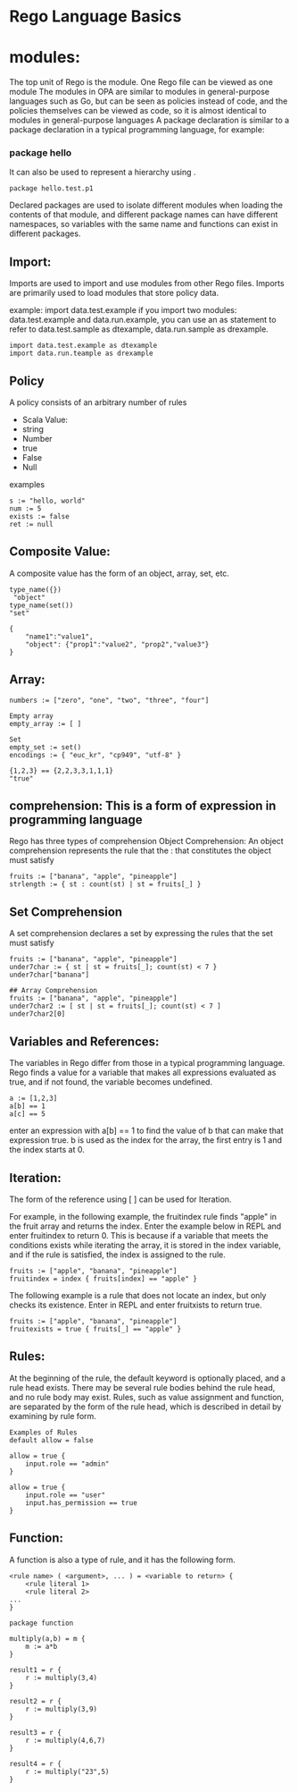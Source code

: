 # Rego Language Basics

# modules:

The top unit of Rego is the module. One Rego file can be viewed as one module
The modules in OPA are similar to modules in general-purpose languages such as Go, but can be seen as policies instead of code, and the policies themselves can be viewed as code, so it is almost identical to modules in general-purpose languages
A package declaration is similar to a package declaration in a typical programming language, for example:

### package hello
It can also be used to represent a hierarchy using .
```
package hello.test.p1
```
Declared packages are used to isolate different modules when loading the contents of that module, and different package names can have different namespaces, so variables with the same name and functions can exist in different packages.

## Import:
Imports are used to import and use modules from other Rego files. Imports are primarily used to load modules that store policy data.

example:
import data.test.example
 if you import two modules: data.test.example and data.run.example, you can use an as statement to refer to data.test.sample as dtexample, data.run.sample as drexample.

```
import data.test.example as dtexample
import data.run.teample as drexample
```

## Policy
A policy consists of an arbitrary number of rules

- Scala Value:
- string
- Number
- true
- False
- Null

examples
```
s := "hello, world"
num := 5
exists := false
ret := null
```
## Composite Value:
A composite value has the form of an object, array, set, etc.
```
type_name({})
 "object"
type_name(set())
"set"

{
    "name1":"value1",
    "object": {"prop1":"value2", "prop2","value3"}
}
```

## Array:
```
numbers := ["zero", "one", "two", "three", "four"]

Empty array
empty_array := [ ]

Set
empty_set := set()
encodings := { "euc_kr", "cp949", "utf-8" }

{1,2,3} == {2,2,3,3,1,1,1}
"true"
```
## comprehension: This is a form of expression in programming language
Rego has three types of comprehension
Object Comprehension:
An object comprehension represents the rule that the : that constitutes the object must satisfy
```
fruits := ["banana", "apple", "pineapple"]
strlength := { st : count(st) | st = fruits[_] }
```
## Set Comprehension
A set comprehension declares a set by expressing the rules that the set must satisfy
```
fruits := ["banana", "apple", "pineapple"]
under7char := { st | st = fruits[_]; count(st) < 7 }
under7char["banana"]

## Array Comprehension
fruits := ["banana", "apple", "pineapple"]
under7char2 := [ st | st = fruits[_]; count(st) < 7 ]
under7char2[0]
```
## Variables and References:
The variables in Rego differ from those in a typical programming language. Rego finds a value for a variable that makes all expressions evaluated as true, and if not found, the variable becomes undefined. 
```
a := [1,2,3]
a[b] == 1
a[c] == 5
```
enter an expression with a[b] == 1 to find the value of b that can make that expression true. b is used as the index for the array, the first entry is 1 and the index starts at 0.

## Iteration:
The form of the reference using [ ] can be used for Iteration.

For example, in the following example, the fruitindex rule finds "apple" in the fruit array and returns the index. Enter the example below in REPL and enter fruitindex to return 0. This is because if a variable that meets the conditions exists while iterating the array, it is stored in the index variable, and if the rule is satisfied, the index is assigned to the rule.
```
fruits := ["apple", "banana", "pineapple"]
fruitindex = index { fruits[index] == "apple" }
```
The following example is a rule that does not locate an index, but only checks its existence. Enter in REPL and enter fruitxists to return true.
```
fruits := ["apple", "banana", "pineapple"]
fruitexists = true { fruits[_] == "apple" }
```
## Rules:
At the beginning of the rule, the default keyword is optionally placed, and a rule head exists. There may be several rule bodies behind the rule head, and no rule body may exist. Rules, such as value assignment and function, are separated by the form of the rule head, which is described in detail by examining by rule form.
```
Examples of Rules
default allow = false
 
allow = true {
    input.role == "admin"
}
 
allow = true {
    input.role == "user"
    input.has_permission == true
}
```
## Function:
A function is also a type of rule, and it has the following form.
```
<rule name> ( <argument>, ... ) = <variable to return> {
    <rule literal 1>
    <rule literal 2>
...
}

package function

multiply(a,b) = m {
    m := a*b
}

result1 = r {
    r := multiply(3,4)
}

result2 = r {
    r := multiply(3,9)
}

result3 = r {
    r := multiply(4,6,7)
}

result4 = r {
    r := multiply("23",5)
}
```